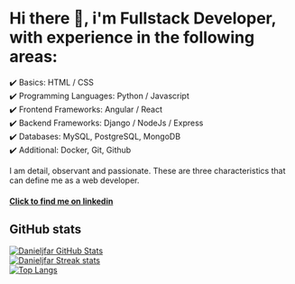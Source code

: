 # Hi there 👋, i'm Fullstack Developer, with experience in the following areas:

✔️ Basics: HTML / CSS</br> 
✔️ Programming Languages: Python / Javascript</br> 
✔️ Frontend Frameworks: Angular / React</br> 
✔️ Backend Frameworks: Django / NodeJs / Express</br> 
✔️ Databases: MySQL, PostgreSQL, MongoDB</br> 
✔️ Additional: Docker, Git, Github</br> 

I am detail, observant and passionate. These are three characteristics that can define me as a web developer.

#### [Click to find me on linkedin](https://www.linkedin.com/in/danjfar/)

## GitHub stats

[![Danieljfar GitHub Stats](https://danieljfar-cgue-git-main-danieljfar.vercel.app/api?username=danieljfar&include_all_commits=true&count_private=true&show_icons=true&theme=radical)](https://github.com/danieljfar)<br/>
[![Danieljfar Streak stats](https://github-readme-streak-stats.herokuapp.com/?user=danieljfar&theme=radical&hide_border=false)](https://github.com/danieljfar)<br/>
[![Top Langs](https://github-readme-stats.vercel.app/api/top-langs/?username=danieljfar&layout=compact&theme=radical)](https://github.com/danieljfar)

